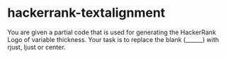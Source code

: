# hackerrank-textalignment
You are given a partial code that is used for generating the HackerRank Logo of variable thickness. Your task is to replace the blank (______) with rjust, ljust or center.
